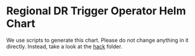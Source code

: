 # Regional DR Trigger Operator Helm Chart

We use scripts to generate this chart. Please do not change anything in it directly. Instead, take a look at the
[hack](/hack) folder.
